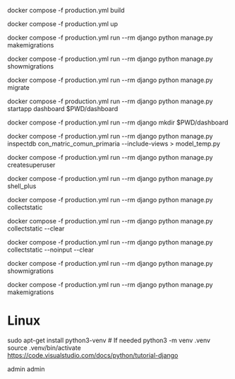 
docker compose -f production.yml build

docker compose -f production.yml up

docker compose -f production.yml run --rm django python manage.py makemigrations

docker compose -f production.yml run --rm django python manage.py showmigrations

docker compose -f production.yml run --rm django python manage.py migrate

docker compose -f production.yml run --rm django python manage.py startapp dashboard $PWD/dashboard

docker compose -f production.yml run --rm django mkdir $PWD/dashboard

docker compose -f production.yml run --rm django python manage.py inspectdb con_matric_comun_primaria --include-views > model_temp.py


docker compose -f production.yml run --rm django python manage.py createsuperuser

docker compose -f production.yml run --rm django python manage.py shell_plus



docker compose -f production.yml run --rm django python manage.py collectstatic

docker compose -f production.yml run --rm django python manage.py collectstatic --clear

docker compose -f production.yml run --rm django python manage.py collectstatic --noinput --clear

docker compose -f production.yml run --rm django python manage.py showmigrations

docker compose -f production.yml run --rm django python manage.py makemigrations


# Linux
sudo apt-get install python3-venv    # If needed
python3 -m venv .venv
source .venv/bin/activate
https://code.visualstudio.com/docs/python/tutorial-django

admin
admin